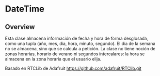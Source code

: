 # DateTime

## Overview
Esta clase almacena información de fecha y hora de forma desglosada, como una tupla (año, mes, día, hora, minuto, segundo). El día de la semana no se almacena, sino que se calcula a petición. La clase no tiene noción de zonas horarias, horario de verano ni segundos intercalares: la hora se almacena en la zona horaria que el usuario elija.

Basado en RTCLib de Adafruit https://github.com/adafruit/RTClib.git